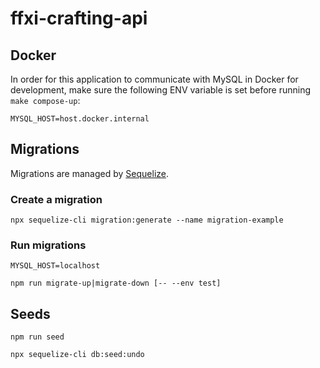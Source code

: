 # ffxi-crafting-api

## Docker

In order for this application to communicate with MySQL in Docker for development, make sure the following ENV variable is set before running `make compose-up`:

`MYSQL_HOST=host.docker.internal`

## Migrations

Migrations are managed by [Sequelize](https://sequelize.org/docs/v6/other-topics/migrations/).

### Create a migration

`npx sequelize-cli migration:generate --name migration-example`

### Run migrations

`MYSQL_HOST=localhost`

`npm run migrate-up|migrate-down [-- --env test]`

## Seeds

`npm run seed`

`npx sequelize-cli db:seed:undo`
